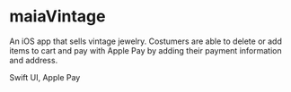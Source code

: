# maiaVintage

An iOS app that sells vintage jewelry. Costumers are able to delete or add items to cart and pay with Apple Pay by adding their payment information and address.
<br />

Swift UI, Apple Pay
